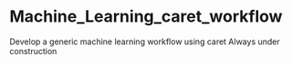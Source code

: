 # Machine_Learning_caret_workflow
Develop a generic machine learning workflow using caret
Always under construction
